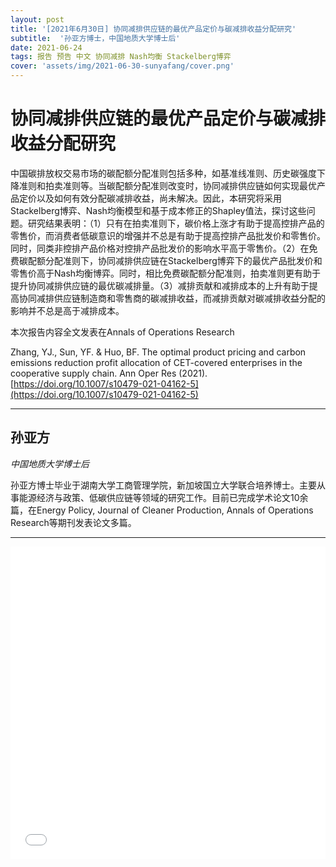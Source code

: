 ```yaml
---
layout: post
title: '[2021年6月30日] 协同减排供应链的最优产品定价与碳减排收益分配研究'
subtitle:  '孙亚方博士，中国地质大学博士后'
date: 2021-06-24
tags: 报告 预告 中文 协同减排 Nash均衡 Stackelberg博弈
cover: 'assets/img/2021-06-30-sunyafang/cover.png'
---
```


# 协同减排供应链的最优产品定价与碳减排收益分配研究

中国碳排放权交易市场的碳配额分配准则包括多种，如基准线准则、历史碳强度下降准则和拍卖准则等。当碳配额分配准则改变时，协同减排供应链如何实现最优产品定价以及如何有效分配碳减排收益，尚未解决。因此，本研究将采用Stackelberg博弈、Nash均衡模型和基于成本修正的Shapley值法，探讨这些问题。研究结果表明：（1）只有在拍卖准则下，碳价格上涨才有助于提高控排产品的零售价，而消费者低碳意识的增强并不总是有助于提高控排产品批发价和零售价。同时，同类非控排产品价格对控排产品批发价的影响水平高于零售价。（2）在免费碳配额分配准则下，协同减排供应链在Stackelberg博弈下的最优产品批发价和零售价高于Nash均衡博弈。同时，相比免费碳配额分配准则，拍卖准则更有助于提升协同减排供应链的最优碳减排量。（3）减排贡献和减排成本的上升有助于提高协同减排供应链制造商和零售商的碳减排收益，而减排贡献对碳减排收益分配的影响并不总是高于减排成本。

本次报告内容全文发表在Annals of Operations Research

Zhang, YJ., Sun, YF. & Huo, BF. The optimal product pricing and carbon emissions reduction profit allocation of CET-covered enterprises in the cooperative supply chain. Ann Oper Res (2021). [https://doi.org/10.1007/s10479-021-04162-5](https://doi.org/10.1007/s10479-021-04162-5)


----------

## 孙亚方

*中国地质大学博士后*

孙亚方博士毕业于湖南大学工商管理学院，新加坡国立大学联合培养博士。主要从事能源经济与政策、低碳供应链等领域的研究工作。目前已完成学术论文10余篇，在Energy Policy, Journal of Cleaner Production, Annals of Operations Research等期刊发表论文多篇。

-----------

<iframe style="width: 100%;height: 500px;" src="//player.bilibili.com/player.html?aid=206425809&bvid=BV1Lh411h7Qg&cid=364401947&page=1" scrolling="no" border="0" frameborder="no" framespacing="0" allowfullscreen="true"> </iframe>